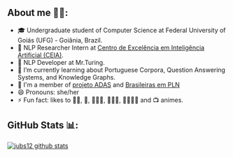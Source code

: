 ## About me 🙋‍♀️:

- 🎓 Undergraduate student of Computer Science at Federal University of Goiás (UFG) - Goiânia, Brazil.
- 🔎 NLP Researcher Intern at [Centro de Excelência em Inteligência Artificial (CEIA)](http://centrodeia.org/).
- 💼 NLP Developer at Mr.Turing.
- 🌱 I’m currently learning about Portuguese Corpora, Question Answering Systems, and Knowledge Graphs.
- 👯 I'm a member of [projeto ADAS](https://meninas.sbc.org.br/portfolio/adasufg/) and [Brasileiras em PLN](https://sites.google.com/view/brasileiras-pln/)
- 😄 Pronouns: she/her
- ⚡ Fun fact: likes to 🏃‍♀️, 🧗‍, 🤸🏼‍♀️, 🧘🏼‍♀️, 👩🏽‍🍳🍰 and 📺 animes.

## GitHub Stats 📊:

[![jubs12 github stats](https://github-readme-stats.vercel.app/api?username=jubs12&count_private=true&show_icons=true&theme=buefy)](https://github.com/anuraghazra/github-readme-stats)


<!--
**jubs12/jubs12** is a ✨ _special_ ✨ repository because its `README.md` (this file) appears on your GitHub profile.

Here are some ideas to get you started:

- 🔭 I’m currently working on ...
- 🌱 I’m currently learning ...
- 👯 I’m looking to collaborate on ...
- 🤔 I’m looking for help with ...
- 💬 Ask me about ...
- 📫 How to reach me: ...
- 😄 Pronouns: ...
- ⚡ Fun fact: ...
-->
